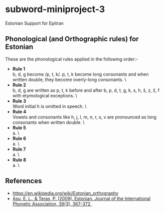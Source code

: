 # subword-miniproject-3
 Estonian Support for Epitran

## Phonological (and Orthographic rules) for Estonian
These are the phonological rules applied in the following order:-
- **Rule 1** \
b, d, g become /p, t, k/. p, t, k become long consonants and when written double, they become overly-long consonants. \
- **Rule 2** \
b, d, g are written as p, t, k before and after b, p, d, t, g, k, s, h, š, z, ž, f with etymological exceptions. \
- **Rule 3** \
Word initial h is omitted in speech. \
- **Rule 4** \
Vowels and consonants like h, j, l, m, n, r, s, v are pronounced as long consonants when written double. \
- **Rule 5** \
a. \
- **Rule 6** \
a. \
- **Rule 7** \
a. \
- **Rule 8** \
a. \

## References
- https://en.wikipedia.org/wiki/Estonian_orthography
- [Asu, E. L., & Teras, P. (2009). Estonian. Journal of the International Phonetic Association, 39(3), 367-372.](https://www.cambridge.org/core/services/aop-cambridge-core/content/view/629DFE570A2E6606733B29A0145B4512/S002510030999017Xa.pdf/estonian.pdf)


